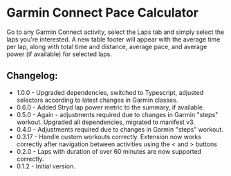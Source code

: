 # Garmin Connect Pace Calculator
Go to any Garmin Connect activity, select the Laps tab and simply select the laps you're interested. A new table footer will appear with the average time per lap, along with total time and distance,  average pace, and average power (if available) for selected laps.

## Changelog:

* 1.0.0 - Upgraded dependencies, switched to Typescript, adjusted selectors according to latest
  changes in Garmin classes.
* 0.6.0 - Added Stryd lap power metric to the summary, if available.
* 0.5.0  - Again - adjustments required due to changes in Garmin "steps" workout. 
  Upgraded all dependencies, migrated to manifest v3.
* 0.4.0  - Adjustments required due to changes in Garmin "steps" workout.
* 0.3.17 - Handle custom workouts correctly.
  Extension now works correctly after navigation between activities using the < and > buttons
* 0.2.0  - Laps with duration of over 60 minutes are now supported correctly.
* 0.1.2  - Initial version.
